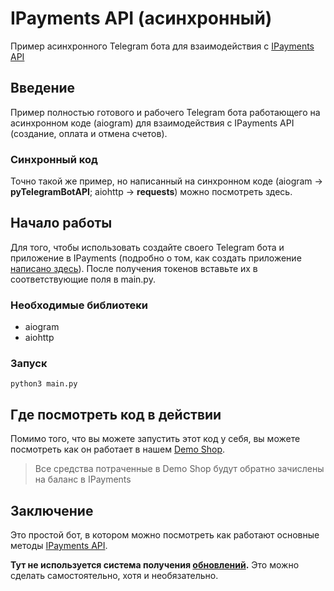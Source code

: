 # IPayments API (асинхронный)


Пример асинхронного Telegram бота для взаимодействия с [IPayments API](https://telegra.ph/IPayments-API-02-09)

## Введение

Пример полностью готового и рабочего Telegram бота работающего на асинхронном коде (aiogram) для взаимодействия с IPayments API (создание, оплата и отмена счетов).

### Синхронный код

Точно такой же пример, но написанный на синхронном коде (aiogram -> **pyTelegramBotAPI**; aiohttp -> **requests**) можно посмотреть здесь.


## Начало работы

Для того, чтобы использовать создайте своего Telegram бота и приложение в IPayments (подробно о том, как создать приложение [написано здесь](https://telegra.ph/Lets-Start-02-17)).
После получения токенов вставьте их в соответствующие поля в main.py.

### Необходимые библиотеки

- aiogram
- aiohttp


### Запуск

```
python3 main.py
```

## Где посмотреть код в действии

Помимо того, что вы можете запустить этот код у себя, вы можете посмотреть как он работает в нашем [Demo Shop](http://t.me/IPayments_demoshop_bot).

> Все средства потраченные в Demo Shop будут обратно зачислены на баланс в IPayments


## Заключение

Это простой бот, в котором можно посмотреть как работают основные методы [IPayments API](https://telegra.ph/IPayments-API-02-09).

**Тут не используется система получения [обновлений](https://telegra.ph/IPayments-API-02-09#Update).** Это можно сделать самостоятельно, хотя и необязательно.
